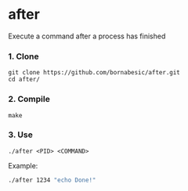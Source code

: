 # after
Execute a command after a process has finished

### 1. Clone
```
git clone https://github.com/bornabesic/after.git
cd after/
```

### 2. Compile
```
make
```

### 3. Use
```
./after <PID> <COMMAND>
```
Example:
```bash
./after 1234 "echo Done!"
```
